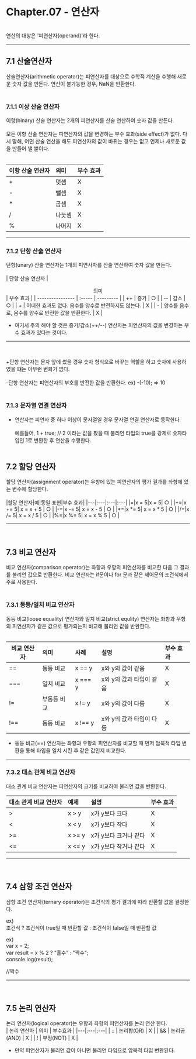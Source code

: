 # Chapter.07 - 연산자

<br>
연산의 대상은 '피연산자(operand)'라 한다.

---

## 7.1 산술연산자<br>

산술연산자(arithmetic operator)는 피연산자를 대상으로 수학적 계산을 수행해 새로운 숫자 값을 만든다. 연산이 불가능한 경우, NaN을 반환한다.<br><br>

### 7.1.1 이상 산술 연산자<br>

이항(binary) 산술 연산자는 2개의 피연산자를 산술 연산하여 숫자 값을 만든다.<br><br>
모든 이항 산술 연산자는 피연산자의 값을 변경하는 부수 효과(side effect)가 없다. 다시 말해, 어떤 산술 연산을 해도 피연산자의 값이 바뀌는 경우는 없고 언제나 새로운 값을 만들어 낼 뿐이다.<br><br>

| 이항 산술 연산자 | 의미   | 부수 효과 |
| ---------------- | :----- | --------- |
| +                | 덧셈   | X         |
| -                | 뺄셈   | X         |
| \*               | 곱셈   | X         |
| /                | 나눗셈 | X         |
| %                | 나머지 | X         |

---

### 7.1.2 단항 산술 연산자<br>

단항(unary) 산술 연산자는 1개의 피연사자를 산술 연산하여 숫자 값을 만든다.<br><br>
| 단항 산술 연산자 | <center>의미</center>| 부수 효과 |
| ---------------- | :----- | --------- |
| ++ | 증가 | ○ |
| -- | 감소 | ○ |
| + | 어떠한 효과도 없다. 음수를 양수로 반전하지도 않는다. | X |
| - | 양수를 음수로, 음수를 양수로 반전한 값을 반환한다. | X |

- 여기서 주의 해야 할 것은 증가/감소(++/--) 연산자는 피연산자의 값을 변경하는 부수 효과가 있다는 것이다.

---

<br>

+단항 연산자는 문자 앞에 썼을 경우 숫자 형식으로 바꾸는 역할을 하고 숫자에 사용하였을 떄는 아무런 변화가 없다.<br><br> -단항 연산자는 피연산자의 부호를 반전한 값을 반환한다. ex) -(-10); => 10<br><br>

### 7.1.3 문자열 연결 연산자<br>

- 연산자는 피연사 중 하나 이상이 문자열일 경우 문자열 연결 연산자로 동작한다.<br><br>
  예를들어, 1 + true; // 2 이라는 값을 봤을 때 불리언 타입의 true를 강제로 숫자타입인 1로 변환한 후 연산을 수행한다.<br><br>

## 7.2 할당 연산자<br>

할당 연산자(assignment operator)는 우항에 있는 피연산자의 평가 결과를 좌항에 있는 변수에 할당한다. <br><br>
|할당 연산자|예|동일 표현|부수 효과|
|---|:---|:---|:---|
|=|x = 5|x = 5| ○ |
|+=|x += 5| x = x + 5 | ○ |
|-=|x -= 5| x = x - 5 | ○ |
|\*=|x \*= 5| x = x \* 5 | ○ |
|/=|x /= 5| x = x / 5 | ○ |
|%=|x %= 5| x = x % 5 | ○ |

---

<br>

## 7.3 비교 연산자 <br>

비교 연산자(comparison operator)는 좌항과 우항의 피연산자를 비교한 다음 그 결과를 불리언 값으로 반환한다. 비교 연산자는 if문이나 for 문과 같은 제어문의 조건식에서 주로 사용한다.<br><br>

### 7.3.1 동등/일치 비교 연산자<br>

동등 비교(loose equality) 연산자와 일치 비교(strict equlity) 연산자는 좌항과 우항의 피연산자가 같은 값으로 평가되는지 비교해 불리언 값을 반환한다.<br><br>

| 비교 연산자 | 의미        | 사례    | 설명                     | 부수 효과 |
| ----------- | :---------- | :------ | :----------------------- | :-------- |
| ==          | 동등 비교   | x == y  | x와 y의 값이 같음        | X         |
| ===         | 일치 비교   | x === y | x와 y의 값과 타입이 같음 | X         |
| !=          | 부동등 비교 | x != y  | x와 y의 값이 다름        | X         |
| !==         | 동등 비교   | x !== y | x와 y의 값과 타입이 다름 | X         |

- 동등 비교(==) 연산자는 좌항과 우항의 피연산자를 비교할 때 먼저 암묵적 타입 변환을 통해 타입을 일치 시킨 후 같은 값인지 비교한다.<br>

---

### 7.3.2 대소 관계 비교 연산자<br>

대소 관계 비교 연산자는 피연산자의 크기를 비교하여 불리언 값을 반환한다.<br>

| 대소 관계 비교 연산자 | 예제   | 설명                  | 부수 효과 |
| --------------------- | :----- | :-------------------- | :-------- |
| >                     | x > y  | x가 y보다 크다        | X         |
| <                     | x < y  | x가 y보다 작다        | X         |
| >=                    | x >= y | x가 y보다 크거나 같다 | X         |
| <=                    | x <= y | x가 y보다 작거나 같다 | X         |

---

<br>

## 7.4 삼항 조건 연산자<br>

삼항 조건 연산자(ternary operator)는 조건식의 평가 결과에 따라 반환할 값을 결정한다.<br>

ex)<br>
조건식 ? 조건식이 true일 때 반환할 값 : 조건식이 false일 때 반환할 값<br>

ex) <br>
var x = 2;<br>
var result = x % 2 ? "홀수" : "짝수"; <br>
console.log(result);<br>

//짝수

---

<br>

## 7.5 논리 연산자<br>

논리 연산자(logical operator)는 우항과 좌항의 피연산자를 논리 연산 한다. <br>
| 논리 연산자 | 의미 | 부수효과 |
|---|:---|:---|
| :: | 논리합(OR) | X |
| && | 논리곱(AND) | X |
| ! | 부정(NOT) | X |

- 만약 피연산자가 불리언 값이 아니면 불리언 타입으로 암묵적 타입 변환된다.
